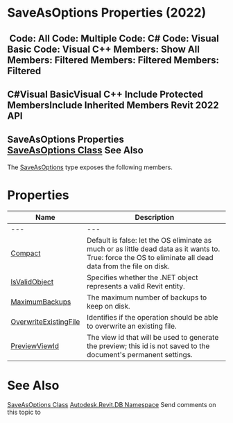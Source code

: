 # SaveAsOptions Properties (2022)

﻿
 Code: All Code: Multiple Code: C# Code: Visual Basic Code: Visual C++  Members: Show All Members: Filtered Members: Filtered Members: Filtered   
---  
C#Visual BasicVisual C++
Include Protected MembersInclude Inherited Members
Revit 2022 API  
---  
SaveAsOptions Properties  
[SaveAsOptions Class](f8eecf56-8b25-4140-d66e-c87f0d664ee1.md "SaveAsOptions Class") See Also  
---  
The [SaveAsOptions](f8eecf56-8b25-4140-d66e-c87f0d664ee1.md "SaveAsOptions Class") type exposes the following members.
# Properties
| Name | Description |
| --- | --- |
| --- | --- | --- |
| [Compact](8033852c-97a3-06c7-fb4d-0d91c5741e62.md "Compact Property") | Default is false: let the OS eliminate as much or as little dead data as it wants to. True: force the OS to eliminate all dead data from the file on disk. |
| [IsValidObject](a1a3f9aa-1970-0f43-6881-ad400f0c2a9b.md "IsValidObject Property") | Specifies whether the .NET object represents a valid Revit entity. |
| [MaximumBackups](6583d3ce-1cb4-ec6e-7a5f-94c1e2346b3a.md "MaximumBackups Property") | The maximum number of backups to keep on disk. |
| [OverwriteExistingFile](0cb74cf6-c265-20d6-467e-30b89aa60237.md "OverwriteExistingFile Property") | Identifies if the operation should be able to overwrite an existing file. |
| [PreviewViewId](d75283fb-868c-bda3-277b-b0c1d3a65893.md "PreviewViewId Property") | The view id that will be used to generate the preview; this id is not saved to the document's permanent settings. |

# See Also
[SaveAsOptions Class](f8eecf56-8b25-4140-d66e-c87f0d664ee1.md "SaveAsOptions Class")
[Autodesk.Revit.DB Namespace](87546ba7-461b-c646-cbb1-2cb8f5bff8b2.md "Autodesk.Revit.DB Namespace")
Send comments on this topic to 